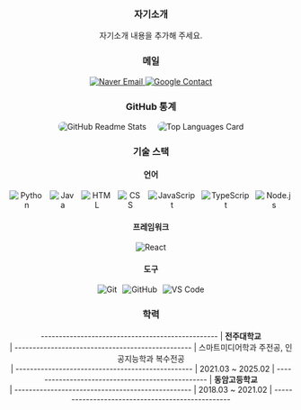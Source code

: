 <div align="center"> 
  <h3>자기소개</h3>
  <p>자기소개 내용을 추가해 주세요.</p>
  <h3>메일</h3>
  <p align="center">
    <a href="mailto:01jjb@naver.com">
      <img src="https://img.shields.io/badge/NAVER-03C75A?style=flat-square&logo=naver&logoColor=white" alt="Naver Email">
    </a>
    </a>
    <a href="mailto:jeonjeongbin1@gmail.com">
      <img src="https://img.shields.io/badge/Google-d14836?style=flat-square&logo=google&logoColor=white" alt="Google Contact">
    </a>
  </p>
    <h3>GitHub 통계</h3>
  <div style="display: flex; justify-content: center; gap: 20px;">
    <img src="https://github-readme-stats.vercel.app/api?username=jeongbin01&theme=tokyonight&show_icons=true" alt="GitHub Readme Stats" style="border-radius: 8px;">
    <img src="https://github-readme-stats.vercel.app/api/top-langs/?username=jeongbin01&layout=compact" alt="Top Languages Card" style="border-radius: 8px;">
  </div>
</p>
  <h3>기술 스택</h3>
  <h4>언어</h4>
  <div style="display: flex; gap: 10px; justify-content: center;">
    <img src="https://img.shields.io/badge/Python-3776AB?style=flat&logo=python&logoColor=white" alt="Python">
    <img src="https://img.shields.io/badge/Java-007396?style=flat&logo=java&logoColor=white" alt="Java">
    <img src="https://img.shields.io/badge/HTML5-E34F26?style=flat&logo=html5&logoColor=white" alt="HTML">
    <img src="https://img.shields.io/badge/CSS3-1572B6?style=flat&logo=css3&logoColor=white" alt="CSS">
    <img src="https://img.shields.io/badge/JavaScript-F7DF1E?style=flat&logo=javascript&logoColor=black" alt="JavaScript">
    <img src="https://img.shields.io/badge/TypeScript-3178C6?style=flat&logo=typescript&logoColor=white" alt="TypeScript">
    <img src="https://img.shields.io/badge/Node.js-339933?style=flat&logo=node.js&logoColor=white" alt="Node.js">
  </div>
  <h4>프레임워크</h4>
  <div style="display: flex; gap: 10px; justify-content: center;">
    <img src="https://img.shields.io/badge/React-61DAFB?style=flat&logo=react&logoColor=white" alt="React">
  </div>
  <h4>도구</h4>
  <div style="display: flex; gap: 10px; justify-content: center;">
    <img src="https://img.shields.io/badge/Git-F05032?style=flat&logo=git&logoColor=white" alt="Git">
    <img src="https://img.shields.io/badge/GitHub-181717?style=flat&logo=github&logoColor=white" alt="GitHub">
    <img src="https://img.shields.io/badge/VS%20Code-007ACC?style=flat&logo=visualstudiocode&logoColor=white" alt="VS Code">
  </div>
  <h3>학력</h3>
  <p>
    -------------------------------------------------
    | <strong>전주대학교</strong><br>                 | 
    -------------------------------------------------
    | 스마트미디어학과 주전공, 인공지능학과 복수전공<br> |
    -------------------------------------------------
    | 2021.03 ~ 2025.02                              |  
    -------------------------------------------------
    | <strong>동암고등학교</strong><br>               |
    -------------------------------------------------
    | 2018.03 ~ 2021.02                              |
    -------------------------------------------------
  </p>
</div>
